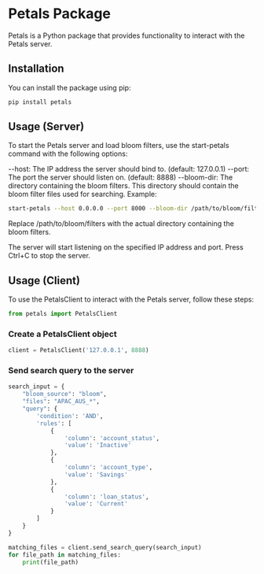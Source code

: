 # Petals Package

Petals is a Python package that provides functionality to interact with the Petals server.

## Installation

You can install the package using pip:

```bash
pip install petals
```

## Usage (Server)
To start the Petals server and load bloom filters, use the start-petals command with the following options:

--host: The IP address the server should bind to. (default: 127.0.0.1)
--port: The port the server should listen on. (default: 8888)
--bloom-dir: The directory containing the bloom filters. This directory should contain the bloom filter files used for searching.
Example:

```bash
start-petals --host 0.0.0.0 --port 8000 --bloom-dir /path/to/bloom/filters
```
Replace /path/to/bloom/filters with the actual directory containing the bloom filters.

The server will start listening on the specified IP address and port. Press Ctrl+C to stop the server.
## Usage (Client)
To use the PetalsClient to interact with the Petals server, follow these steps:

```python
from petals import PetalsClient
```

### Create a PetalsClient object
```python
client = PetalsClient('127.0.0.1', 8888)
```

### Send search query to the server
```python
search_input = {
    "bloom_source": "bloom",
    "files": "APAC_AUS_*",
    "query": {
        'condition': 'AND',
        'rules': [
            {
                'column': 'account_status',
                'value': 'Inactive'
            },
            {
                'column': 'account_type',
                'value': 'Savings'
            },
            {
                'column': 'loan_status',
                'value': 'Current'
            }
        ]
    }
}

matching_files = client.send_search_query(search_input)
for file_path in matching_files:
    print(file_path)
```